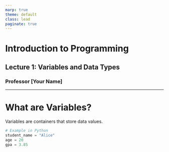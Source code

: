 ```yaml
---
marp: true
theme: default
class: lead
paginate: true
---
```


# Introduction to Programming
## Lecture 1: Variables and Data Types
### Professor [Your Name]

---

# What are Variables?

Variables are containers that store data values.

```python
# Example in Python
student_name = "Alice"
age = 20
gpa = 3.85
